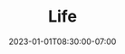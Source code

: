 ---
title: 'Life'
date: 2023-01-01T08:30:00-07:00
draft: false
description: A Scot shouting nonsense into the void about life.
---